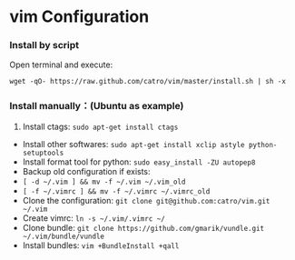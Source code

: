 # vim Configuration

### Install by script

Open terminal and execute:

`wget -qO- https://raw.github.com/catro/vim/master/install.sh | sh -x`

### Install manually：(Ubuntu as example)

1. Install ctags: `sudo apt-get install ctags`
- Install other softwares: `sudo apt-get install xclip astyle python-setuptools`
- Install format tool for python: `sudo easy_install -ZU autopep8`
- Backup old configuration if exists: 
 - `[ -d ~/.vim ] && mv -f ~/.vim ~/.vim_old`
 - `[ -f ~/.vimrc ] && mv -f ~/.vimrc ~/.vimrc_old`
- Clone the configuration: `git clone git@github.com:catro/vim.git ~/.vim`
- Create vimrc: `ln -s ~/.vim/.vimrc ~/`
- Clone bundle: `git clone https://github.com/gmarik/vundle.git ~/.vim/bundle/vundle`
- Install bundles: `vim +BundleInstall +qall`
